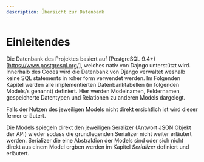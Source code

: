 ```yaml
---
description: Übersicht zur Datenbank
---
```


# Einleitendes

Die Datenbank des Projektes basiert auf (PostgreSQL 9.4+)[https://www.postgresql.org/], welches nativ von Dajngo
unterstützt wird. Innerhalb des Codes wird die Datenbank von Django verwaltet weshalb keine SQL statements in roher form
verwendet werden. Im Folgenden Kapitel werden alle implementierten Datenbanktabellen (in folgenden Models/s genannt)
definiert. Hier werden Modelnamen, Feldernamen, gespeicherte Datentypen und Relationen zu anderen Models dargelegt. 

Falls der Nutzen des jeweiligen Models nicht direkt ersichtlich ist wird dieser ferner erläutert.

Die Models spiegeln direkt den jeweiligen Seralizer (Antwort JSON Objekt der API) wieder sodass die grundlegenden
Serializer nicht weiter erläutert werden. Serializer die eine Abstraktion der Models sind oder sich nicht direkt 
aus einem Model ergben werden im Kapitel *Serializer* definiert und erläutert.
